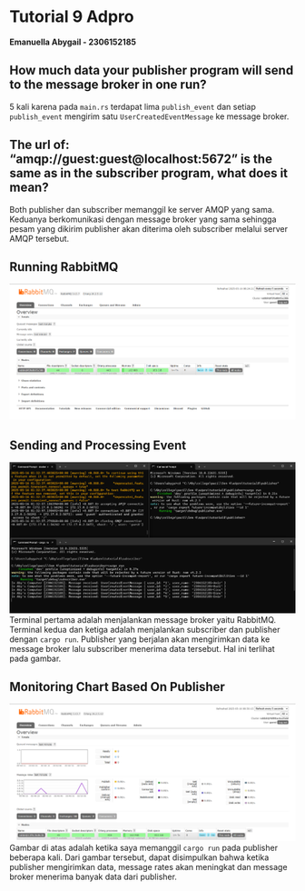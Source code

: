 # Tutorial 9 Adpro 
**Emanuella Abygail - 2306152185**

## How much data your publisher program will send to the message broker in one run?
5 kali karena pada `main.rs` terdapat lima `publish_event` dan setiap `publish_event` mengirim satu `UserCreatedEventMessage` ke message broker.

## The url of: “amqp://guest:guest@localhost:5672” is the same as in the subscriber program, what does it mean?
Both publisher dan subscriber memanggil ke server AMQP yang sama. Keduanya berkomunikasi dengan message broker yang sama sehingga pesam yang dikirim publisher akan diterima oleh subscriber melalui server AMQP tersebut.

## Running RabbitMQ
![Running RabbitMQ](image/image.png)

## Sending and Processing Event
![rocessing Event](image/image-1.png)
Terminal pertama adalah menjalankan message broker yaitu RabbitMQ. Terminal kedua dan ketiga adalah menjalankan subscriber dan publisher dengan `cargo run`. Publisher yang berjalan akan mengirimkan data ke message broker lalu subscriber menerima data tersebut. Hal ini terlihat pada gambar.

## Monitoring Chart Based On Publisher
![Monitoring Chart](image/image-2.png)
Gambar di atas adalah ketika saya memanggil `cargo run` pada publisher beberapa kali. Dari gambar tersebut, dapat disimpulkan bahwa ketika publisher mengirimkan data, message rates akan meningkat dan message broker menerima banyak data dari publisher.